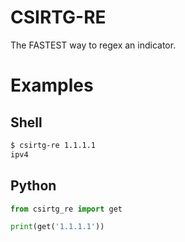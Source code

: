 # CSIRTG-RE

The FASTEST way to regex an indicator.

# Examples
## Shell
```bash
$ csirtg-re 1.1.1.1
ipv4
```

## Python
```python
from csirtg_re import get

print(get('1.1.1.1'))
```